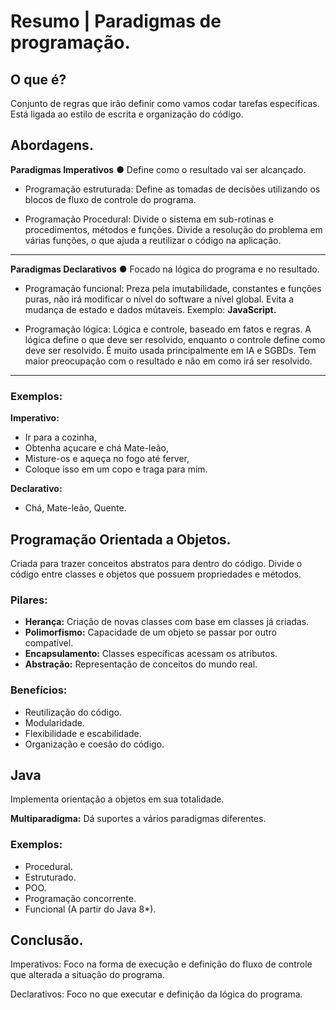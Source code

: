 # Resumo | Paradigmas de programação.

## O que é?

Conjunto de regras que irão definir como vamos codar tarefas específicas. Está ligada ao estilo de escrita e organização do código.

## Abordagens.

**Paradigmas Imperativos** ● Define como o resultado vai ser alcançado.

- Programação estruturada: Define as tomadas de decisões utilizando os blocos de fluxo de controle do programa.

- Programação Procedural: Divide o sistema em sub-rotinas e procedimentos, métodos e funções. Divide a resolução do problema em várias funções, o que ajuda a reutilizar o código na aplicação. 

---
**Paradigmas Declarativos** ● Focado na lógica do programa e no resultado.

- Programação funcional: Preza pela imutabilidade, constantes e funções puras, não irá modificar o nível do software a nível global. Evita a mudança de estado e dados mútaveis. Exemplo: **JavaScript.**

- Programação lógica: Lógica e controle, baseado em fatos e regras. A lógica define o que deve ser resolvido, enquanto o controle define como deve ser resolvido. É muito usada principalmente em IA e SGBDs. Tem maior preocupação com o resultado e não em como irá ser resolvido.

---
### Exemplos:

**Imperativo:**
- Ir para a cozinha,
- Obtenha açucare e chá Mate-leão,
- Misture-os e aqueça no fogo até ferver,
- Coloque isso em um copo e traga para mim.

**Declarativo:**
- Chá, Mate-leão, Quente.

## Programação Orientada a Objetos.

Criada para trazer conceitos abstratos para dentro do código. Divide o código entre classes e objetos que possuem propriedades e métodos.

### Pilares:

- **Herança:** Criação de novas classes com base em classes já criadas.
- **Polimorfismo:** Capacidade de um objeto se passar por outro compatível.
- **Encapsulamento:** Classes específicas acessam os atributos.
- **Abstração:** Representação de conceitos do mundo real.

### Benefícios:

- Reutilização do código. 
- Modularidade.
- Flexibilidade e escabilidade.
- Organização e coesão do código.

## Java

Implementa orientação a objetos em sua totalidade. 

**Multiparadigma:** Dá suportes a vários paradigmas diferentes.

### Exemplos:

- Procedural.
- Estruturado.
- POO.
- Programação concorrente.
- Funcional (A partir do Java 8*).

## Conclusão.

Imperativos: Foco na forma de execução e definição do fluxo de controle que alterada a situação do programa.

Declarativos: Foco no que executar e definição da lógica do programa.